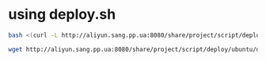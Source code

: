 # using deploy.sh

```bash
bash <(curl -L http://aliyun.sang.pp.ua:8080/share/project/script/deploy/ubuntu/deploy.sh)
```

```bash
wget http://aliyun.sang.pp.ua:8080/share/project/script/deploy/ubuntu/deploy.sh && chmod +x deploy.sh && ./deploy.sh
```
